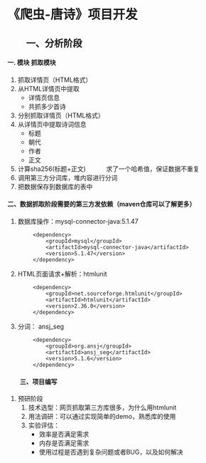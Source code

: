 # 《爬虫-唐诗》项目开发
## 　　一、分析阶段
#### 一. 模块 抓取模块
1. 抓取详情页（HTML格式）
2. 从HTML详情页中提取
    - 详情页信息
    - 共抓多少首诗
3. 分别抓取详情页（HTML格式）
4. 从详情页中提取诗词信息
    - 标题
    - 朝代
    - 作者
    - 正文
5. 计算sha256(标题+正文)
　　　求了一个哈希值，保证数据不重复
6. 调用第三方分词库，堆内容进行分词
7. 把数据保存到数据库的表中

#### 二、数据抓取阶段需要的第三方发依赖（maven仓库可以了解更多）
1. 数据库操作：mysql-connector-java:5.1.47

```
        <dependency>
            <groupId>mysql</groupId>
            <artifactId>mysql-connector-java</artifactId>
            <version>5.1.47</version>
        </dependency>
```

2. HTML页面请求+解析：htmlunit


```
        <dependency>
            <groupId>net.sourceforge.htmlunit</groupId>
            <artifactId>htmlunit</artifactId>
            <version>2.36.0</version>
        </dependency>

```

3. 分词： ansj_seg

```
        <dependency>
            <groupId>org.ansj</groupId>
            <artifactId>ansj_seg</artifactId>
            <version>5.1.6</version>
        </dependency>
```

#### 　　三、项目编写
1. 预研阶段
    1. 技术选型：网页抓取第三方库很多，为什么用htmlunit
    2. 用法调研：可以通过实现简单的demo，熟悉库的使用
    3. 实验评估：
        - 效率是否满足需求
        - 内存是否满足需求
        - 使用过程是否遇到复杂问题或者BUG，以及如何解决